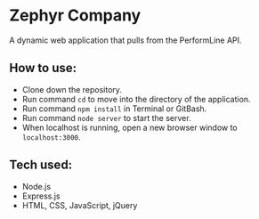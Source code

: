 # Zephyr Company
A dynamic web application that pulls from the PerformLine API. 

## How to use:

* Clone down the repository. 
* Run command `cd` to move into the directory of the application.
* Run command `npm install` in Terminal or GitBash.
* Run command `node server` to start the server. 
* When localhost is running, open a new browser window to `localhost:3000`. 

## Tech used:
* Node.js
* Express.js
* HTML, CSS, JavaScript, jQuery

